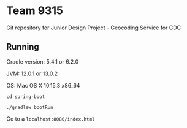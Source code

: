# Team 9315

Git repository for Junior Design Project - Geocoding Service for CDC

## Running 
Gradle version: 5.4.1 or 6.2.0 

JVM: 12.0.1 or 13.0.2

OS: Mac OS X 10.15.3 x86_64

`cd spring-boot`

`./gradlew bootRun`

Go to a ``localhost:8080/index.html``





